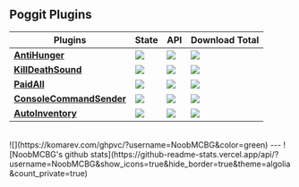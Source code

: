 ## Poggit Plugins

| **Plugins** | **State** | **API** | **Download Total** |
| --- | --- | --- | --- |
| **[**AntiHunger**](https://github.com/NoobMCBG/AntiHunger)** | *<a href="https://poggit.pmmp.io/p/AntiHunger"><img src="https://poggit.pmmp.io/shield.state/AntiHunger"></a>* | **<a href="https://poggit.pmmp.io/p/KillDeathSound"><img src="https://poggit.pmmp.io/shield.api/AntiHunger"></a>** | **<a href="https://poggit.pmmp.io/p/AntiHunger"><img src="https://poggit.pmmp.io/shield.dl.total/AntiHunger"></a>**|
| **[**KillDeathSound**](https://github.com/NoobMCBG/KillDeathSound)** | **<a href="https://poggit.pmmp.io/p/KillDeathSound"><img src="https://poggit.pmmp.io/shield.state/KillDeathSound"></a>** | **<a href="https://poggit.pmmp.io/p/KillDeathSound"><img src="https://poggit.pmmp.io/shield.api/KillDeathSound"></a>** | **<a href="https://poggit.pmmp.io/p/KillDeathSound"><img src="https://poggit.pmmp.io/shield.dl.total/KillDeathSound"></a>**|
| **[**PaidAll**](https://github.com/NoobMCBG/PaidAll)** | **<a href="https://poggit.pmmp.io/p/PaidAll"><img src="https://poggit.pmmp.io/shield.state/PaidAll"></a>** | **<a href="https://poggit.pmmp.io/p/PaidAll"><img src="https://poggit.pmmp.io/shield.api/PaidAll"></a>** | **<a href="https://poggit.pmmp.io/p/PaidAll"><img src="https://poggit.pmmp.io/shield.dl.total/PaidAll"></a>** |
| **[**ConsoleCommandSender**](https://github.com/NoobMCBG/ConsoleCommandSender)** | **<a href="https://poggit.pmmp.io/p/ConsoleCommandSender"><img src="https://poggit.pmmp.io/shield.state/ConsoleCommandSender"></a>** | **<a href="https://poggit.pmmp.io/p/ConsoleCommandSender"><img src="https://poggit.pmmp.io/shield.api/ConsoleCommandSender"></a>** | **<a href="https://poggit.pmmp.io/p/ConsoleCommandSender"><img src="https://poggit.pmmp.io/shield.dl.total/ConsoleCommandSender"></a>** |
| **[**AutoInventory**](https://github.com/NoobMCBG/AutoInventory)** | **<a href="https://poggit.pmmp.io/p/AutoInventory"><img src="https://poggit.pmmp.io/shield.state/AutoInventory"></a>** | **<a href="https://poggit.pmmp.io/p/AutoInventory"><img src="https://poggit.pmmp.io/shield.api/AutoInventory"></a>** | **<a href="https://poggit.pmmp.io/p/AutoInventory"><img src="https://poggit.pmmp.io/shield.dl.total/AutoInventory"></a>** |


<br>
![](https://komarev.com/ghpvc/?username=NoobMCBG&color=green)
--- 
![NoobMCBG's github stats](https://github-readme-stats.vercel.app/api/?username=NoobMCBG&show_icons=true&hide_border=true&theme=algolia&count_private=true)
<!--
